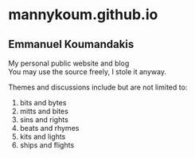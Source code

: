 # mannykoum.github.io
## Emmanuel Koumandakis

My personal public website and blog  
You may use the source freely, I stole it anyway.

Themes and discussions include but are not limited to:  
1. bits and bytes
2. mitts and bites
3. sins and rights
4. beats and rhymes
5. kits and lights
6. ships and flights
